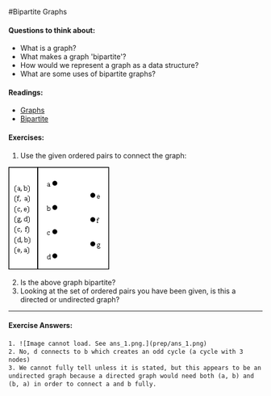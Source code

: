 #Bipartite Graphs

#### Questions to think about:

  * What is a graph?
  * What makes a graph 'bipartite'?
  * How would we represent a graph as a data structure?
  * What are some uses of bipartite graphs?

#### Readings:
  * [Graphs](http://en.wikipedia.org/wiki/Graph_%28mathematics%29)
  * [Bipartite](http://en.wikipedia.org/wiki/Bipartite_graph)

#### Exercises:

 1. Use the given ordered pairs to connect the graph:

   ![Image cannot load. See ex_1.png.](prep/ex_1.png)

 2. Is the above graph bipartite?
 3. Looking at the set of ordered pairs you have been given, is this a directed or undirected graph?



-------------------------------------------
#### Exercise Answers: 
	1. ![Image cannot load. See ans_1.png.](prep/ans_1.png)
	2. No, d connects to b which creates an odd cycle (a cycle with 3 nodes)
	3. We cannot fully tell unless it is stated, but this appears to be an undirected graph because a directed graph would need both (a, b) and (b, a) in order to connect a and b fully.
